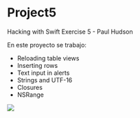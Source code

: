 # Project5
Hacking with Swift Exercise 5 - Paul Hudson

En este proyecto se trabajo:

* Reloading table views
* Inserting rows
* Text input in alerts
* Strings and UTF-16
* Closures
* NSRange

![](Project5.gif)
